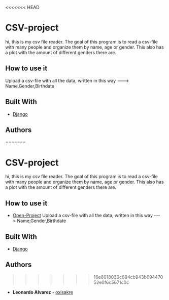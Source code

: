 <<<<<<< HEAD
# CSV-project
 hi, this is my csv file reader.
 The goal of this program is to read a csv-file with many people and organize them by name, age or gender. This also has a plot with the amount of different genders there are.

## How to use it

 Upload a csv-file with all the data, written in this way ---> Name,Gender,Birthdate

## Built With

* [Django](https://docs.djangoproject.com/en/4.1/)

## Authors

=======
# CSV-project
 hi, this is my csv file reader.
 The goal of this program is to read a csv-file with many people and organize them by name, age or gender. This also has a plot with the amount of different genders there are.

## How to use it

* [Open-Project](CSV\templates\main.html)
 Upload a csv-file with all the data, written in this way ---> Name,Gender,Birthdate

## Built With

* [Django](https://docs.djangoproject.com/en/4.1/)

## Authors

>>>>>>> 16e8018030c694cb943b69447052e0f6c5671c0c
* **Leonardo Alvarez** - [oxisakre](https://github.com/oxisakre)